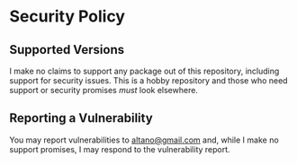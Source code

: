 # Security Policy

## Supported Versions

I make no claims to support any package out of this repository, including support for security issues. This is a hobby repository and those who need support or security promises *must* look elsewhere.

## Reporting a Vulnerability

You may report vulnerabilities to altano@gmail.com and, while I make no support promises, I may respond to the vulnerability report.
